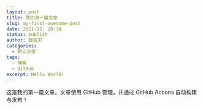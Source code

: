 ```yaml
---
layout: post
title: 我的第一篇文章
slug: my-first-awesome-post
date: 2021-12- 20:34
status: publish
author: 魏蓝天
categories: 
  - 默认分类
tags: 
  - 博客
  - GitHub
excerpt: Hello World!
---
```


这是我的第一篇文章。文章使用 GitHub 管理，并通过 GitHub Actions 自动构建与发布！

